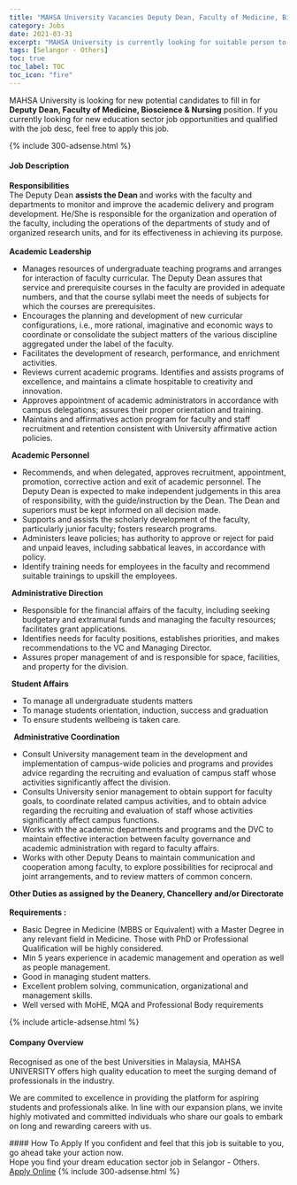 ```yaml
---
title: "MAHSA University Vacancies Deputy Dean, Faculty of Medicine, Bioscience & Nursing" 
category: Jobs 
date: 2021-03-31 
excerpt: "MAHSA University is currently looking for suitable person to fill in the Deputy Dean, Faculty of Medicine, Bioscience & Nursing which positioned at Selangor - Others" 
tags: [Selangor - Others] 
toc: true 
toc_label: TOC 
toc_icon: "fire" 
--- 
```


<p>MAHSA University is looking for new potential candidates to fill in for <b>Deputy Dean, Faculty of Medicine, Bioscience & Nursing</b> position. If you currently looking for new education sector job opportunities and qualified with the job desc, feel free to apply this job.
</p>{% include 300-adsense.html %} 
<div><div><h4>Job Description</h4></div><div><div><span><div><div><div><strong>Responsibilities</strong></div><div>The Deputy Dean <strong>assists the Dean </strong>and works with the faculty and departments to monitor and improve the academic delivery and program development. He/She is responsible for the organization and operation of the faculty, including the operations of the departments of study and of organized research units, and for its effectiveness in achieving its purpose.<br>&#160;</div><div><strong>Academic Leadership</strong></div><ul><li>Manages resources of undergraduate teaching programs and arranges for interaction of faculty curricular. The Deputy Dean assures that service and prerequisite courses in the faculty are provided in adequate numbers, and that the course syllabi meet the needs of subjects for which the courses are prerequisites.</li><li>Encourages the planning and development of new curricular configurations, i.e., more rational, imaginative and economic ways to coordinate or consolidate the subject matters of the various discipline aggregated under the label of the faculty.</li><li>Facilitates the development of research, performance, and enrichment activities.</li><li>Reviews current academic programs. Identifies and assists programs of excellence, and maintains a climate hospitable to creativity and innovation.</li><li>Approves appointment of academic administrators in accordance with campus delegations; assures their proper orientation and training.</li><li>Maintains and affirmatives action program for faculty and staff recruitment and retention consistent with University affirmative action policies.</li></ul>&#160;<strong>Academic Personnel</strong><ul><li>Recommends, and when delegated, approves recruitment, appointment, promotion, corrective action and exit of academic personnel. The Deputy Dean is expected to make independent judgements in this area of responsibility, with the guide/instruction by the Dean. The Dean and superiors must be kept informed on all decision made.</li><li>Supports and assists the scholarly development of the faculty, particularly junior faculty; fosters research programs.</li><li>Administers leave policies; has authority to approve or reject for paid and unpaid leaves, including sabbatical leaves, in accordance with policy.</li><li>Identify training needs for employees in the faculty and recommend suitable trainings to upskill the employees.</li></ul>&#160;<strong>Administrative Direction</strong><ul><li>Responsible for the financial affairs of the faculty, including seeking budgetary and extramural funds and managing the faculty resources; facilitates grant applications.</li><li>Identifies needs for faculty positions, establishes priorities, and makes recommendations to the VC and Managing Director.</li><li>Assures proper management of and is responsible for space, facilities, and property for the division.</li></ul>&#160;<strong>Student Affairs</strong><ul><li>To manage all undergraduate students matters</li><li>To manage students orientation, induction, success and graduation</li><li>To ensure students wellbeing is taken care.</li></ul>&#160;&#160;<strong>Administrative Coordination</strong><ul><li>Consult University management team in the development and implementation of campus-wide policies and programs and provides advice regarding the recruiting and evaluation of campus staff whose activities significantly affect the division.</li><li>Consults University senior management to obtain support for faculty goals, to coordinate related campus activities, and to obtain advice regarding the recruiting and evaluation of staff whose activities significantly affect campus functions.</li><li>Works with the academic departments and programs and the DVC to maintain effective interaction between faculty governance and academic administration with regard to faculty affairs.</li><li>Works with other Deputy Deans to maintain communication and cooperation among faculty, to explore possibilities for reciprocal and joint arrangements, and to review matters of common concern.</li></ul><div><strong>Other Duties as assigned by the Deanery, Chancellery and/or Directorate</strong><br>&#160;</div><div><strong>Requirements :</strong></div><ul><li>Basic Degree in Medicine (MBBS or Equivalent) with a Master Degree in any relevant field in Medicine. Those with PhD or Professional Qualification will be highly considered.</li><li>Min 5 years experience in academic management and operation as well as people management.</li><li>Good in managing student matters.</li><li>Excellent problem solving, communication, organizational and management skills.</li><li>Well versed with MoHE, MQA and Professional Body requirements</li></ul></div></div></span></div></div></div> 
{% include article-adsense.html %} 
<div><div><h4>Company Overview</h4></div><div><div><span><div><p>Recognised as one of the best&#160;Universities in Malaysia, MAHSA UNIVERSITY offers high quality education to meet the surging demand of professionals in the industry.</p><p>We are commited to excellence in providing the platform for aspiring students and professionals alike. In line with our expansion plans, we invite highly motivated and committed individuals who share our goals to embark on long and rewarding careers with us.</p></div></span></div></div></div> 
#### How To Apply 
If you confident and feel that this job is suitable to you, go ahead take your action now. <br/> 
Hope you find your dream education sector job in Selangor - Others. <br/> 
<a href="https://www.jobstreet.com.my/en/job/deputy-dean-faculty-of-medicine-bioscience-nursing-4518495?jobId=jobstreet-my-job-4518495" class="btn btn--info" target="_blank" rel="nofollow noopenner">Apply Online</a> 
{% include 300-adsense.html %} 